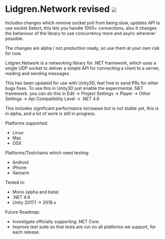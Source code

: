 # Lidgren.Network revised ![](https://api.travis-ci.org/RevoluPowered/lidgren-network.svg?branch=master)

Includes changes which remove socket poll from being slow, updates API to use socket.Select, this lets you handle 1000+ connections, also it changes the behaviour of the library to use concurrency more and async wherever possible.

The changes are alpha / not production ready, so use them at your own risk for now.

Lidgren.Network is a networking library for .NET framework, which uses a single UDP socket to deliver a simple API for connecting a client to a server, reading and sending messages.

This has been updated for use with Unity3D, feel free to send PRs for other bugs fixes.
To use this in Unity3D just enable the experimental .NET framework.
you can do this in Edit -> Project Settings -> Player -> Other Settings -> Api Compatibility Level -> .NET 4.6

This includes significant performance increases but is not stable yet, this is in alpha, and a lot of work is still in progress.


Platforms supported:
- Linux
- Mac
- OSX

Platforms/Toolchains which need testing:
- Android
- iPhone
- Xamarin

Tested in:
- Mono (alpha and beta)
- .NET 4.6
- Unity 2017.1 -> 2018.x

Future Roadmap:
- Investigate officially supporting .NET Core.
- Improve test suite so that tests are run on all platforms we support, for each release.
